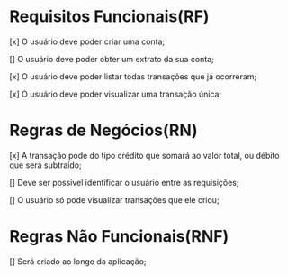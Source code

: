 # Requisitos Funcionais(RF)

[x] O usuário deve poder criar uma conta;

[] O usuário deve poder obter um extrato da sua conta;

[x] O usuário deve poder listar todas transações que já ocorreram;

[x] O usuário deve poder visualizar uma transação única;

# Regras de Negócios(RN)

[x] A transação pode do tipo crédito que somará ao valor total, ou débito que será subtraído;

[] Deve ser possível identificar o usuário entre as requisições;

[] O usuário só pode visualizar transações que ele criou;


# Regras Não Funcionais(RNF)

[] Será criado ao longo da aplicação;
